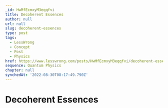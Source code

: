 ```yaml
---
_id: HwMfEcmxyM3eqqfvi
title: Decoherent Essences
author: null
url: null
slug: decoherent-essences
type: post
tags:
  - LessWrong
  - Concept
  - Post
  - Physics
href: https://www.lesswrong.com/posts/HwMfEcmxyM3eqqfvi/decoherent-essences
sequence: Quantum Physics
chapter: null
synchedAt: '2022-08-30T08:17:49.790Z'
---
```


# Decoherent Essences
